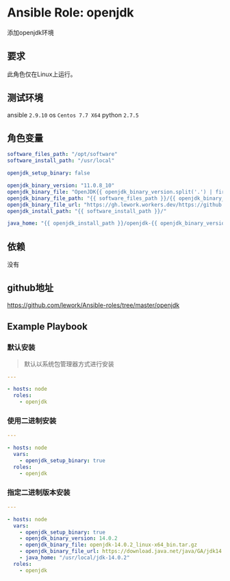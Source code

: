# Ansible Role: openjdk

添加openjdk环境

## 要求

此角色仅在Linux上运行。

## 测试环境

ansible `2.9.10`
os `Centos 7.7 X64`
python `2.7.5`

## 角色变量

```yaml
software_files_path: "/opt/software"
software_install_path: "/usr/local"

openjdk_setup_binary: false

openjdk_binary_version: "11.0.8_10"
openjdk_binary_file: "OpenJDK{{ openjdk_binary_version.split('.') | first }}U-jdk_x64_linux_{{ openjdk_binary_version }}.tar.gz"
openjdk_binary_file_path: "{{ software_files_path }}/{{ openjdk_binary_file }}"
openjdk_binary_file_url: "https://gh.lework.workers.dev/https://github.com/AdoptOpenJDK/openjdk{{ openjdk_binary_version.split('.') | first }}-upstream-binaries/releases/download/jdk-{{ openjdk_binary_version | regex_replace('_', '+')}}/{{ openjdk_binary_file }}"
openjdk_install_path: "{{ software_install_path }}/"

java_home: "{{ openjdk_install_path }}/openjdk-{{ openjdk_binary_version }}"
```


## 依赖

没有

## github地址

https://github.com/lework/Ansible-roles/tree/master/openjdk

## Example Playbook
    
### 默认安装

> 默认以系统包管理器方式进行安装

```yaml
---

- hosts: node
  roles:
    - openjdk
```

### 使用二进制安装

```yaml
---

- hosts: node
  vars:
    - openjdk_setup_binary: true
  roles:
    - openjdk
```

### 指定二进制版本安装
```yaml
---

- hosts: node
  vars:
    - openjdk_setup_binary: true
    - openjdk_binary_version: 14.0.2
    - openjdk_binary_file: openjdk-14.0.2_linux-x64_bin.tar.gz
    - openjdk_binary_file_url: https://download.java.net/java/GA/jdk14.0.2/205943a0976c4ed48cb16f1043c5c647/12/GPL/openjdk-14.0.2_linux-x64_bin.tar.gz
    - java_home: "/usr/local/jdk-14.0.2"
  roles:
    - openjdk
```